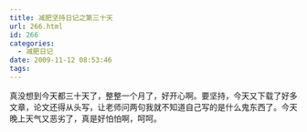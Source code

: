 ```yaml
---
title: 减肥坚持日记之第三十天
url: 266.html
id: 266
categories:
  - 减肥日记
date: 2009-11-12 08:53:46
tags:
---
```


真没想到今天都三十天了，整整一个月了，好开心啊。要坚持，今天又下载了好多文章，论文还得从头写，让老师问两句我就不知道自己写的是什么鬼东西了。今天晚上天气又恶劣了，真是好怕怕啊，呵呵。